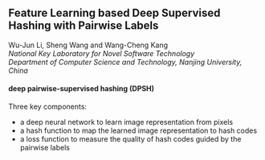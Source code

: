## Feature Learning based Deep Supervised Hashing with Pairwise Labels

Wu-Jun Li, Sheng Wang and Wang-Cheng Kang   
*National Key Laboratory for Novel Software Technology   
Department of Computer Science and Technology, Nanjing University, China* 

#### deep pairwise-supervised hashing (DPSH)   

Three key components:   
- a deep neural network to learn image representation from pixels  
- a hash function to map the learned image representation to hash codes  
- a loss function to measure the quality of hash codes guided by the pairwise labels  

